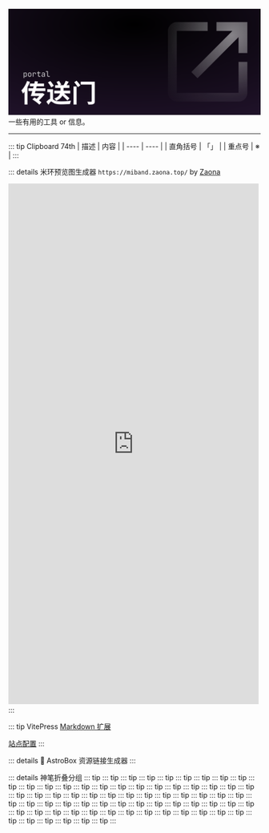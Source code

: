 <script setup>
import AstroBoxResLinkGen from '../../public/components/astrobox_res_link_gen.vue'
</script>


![Header](../../public/header_pic/传送门.svg)
一些有用的工具 or 信息。

---

::: tip Clipboard 74th
| 描述 | 内容 |
| ---- | ---- |
| 直角括号 | 「」 |
| 重点号   |  ※  |
:::

::: details 米环预览图生成器
`https://miband.zaona.top/` by [Zaona](https://github.com/zaona)
<iframe src="https://miband.zaona.top/" width="500" height="1040" frameborder="0" loading="lazy"></iframe>
:::

::: tip VitePress
[Markdown 扩展](https://vitepress.dev/zh/guide/)

[站点配置](https://vitepress.dev/zh/reference/site-config)
:::

::: details 🔗 AstroBox 资源链接生成器
<AstroBoxResLinkGen />
:::














::: details 神笔折叠分组
::: tip
::: tip
::: tip
::: tip
::: tip
::: tip
::: tip
::: tip
::: tip
::: tip
::: tip
::: tip
::: tip
::: tip
::: tip
::: tip
::: tip
::: tip
::: tip
::: tip
::: tip
::: tip
::: tip
::: tip
::: tip
::: tip
::: tip
::: tip
::: tip
::: tip
::: tip
::: tip
::: tip
::: tip
::: tip
::: tip
::: tip
::: tip
::: tip
::: tip
::: tip
::: tip
::: tip
::: tip
::: tip
::: tip
::: tip
::: tip
::: tip
::: tip
::: tip
::: tip
::: tip
::: tip
::: tip
::: tip
::: tip
::: tip
::: tip
::: tip
::: tip
::: tip
::: tip
::: tip
::: tip
::: tip
::: tip
::: tip
::: tip
:::

